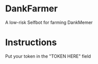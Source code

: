 # DankFarmer
A low-risk Selfbot for farming DankMemer

# Instructions
Put your token in the "TOKEN HERE" field
